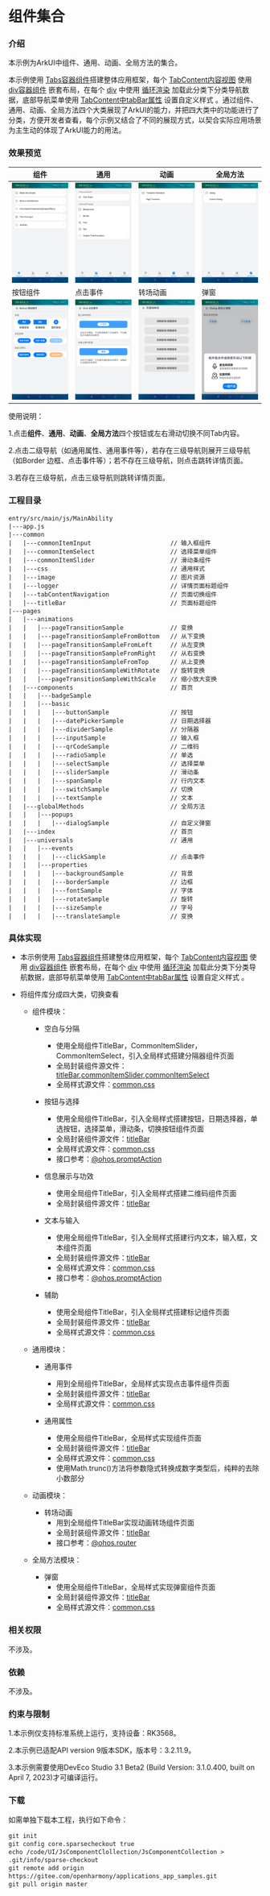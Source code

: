 # 组件集合

### 介绍

本示例为ArkUI中组件、通用、动画、全局方法的集合。

本示例使用 [Tabs容器组件](https://gitee.com/openharmony/docs/blob/master/zh-cn/application-dev/reference/arkui-js/js-components-container-tabs.md)搭建整体应用框架，每个 [TabContent内容视图](https://gitee.com/openharmony/docs/blob/master/zh-cn/application-dev/reference/arkui-js/js-components-container-tab-content.md) 使用 [div容器组件](https://gitee.com/openharmony/docs/blob/master/zh-cn/application-dev/reference/arkui-js/js-components-container-div.md) 嵌套布局，在每个 [div](https://gitee.com/openharmony/docs/blob/master/zh-cn/application-dev/reference/arkui-js/js-components-container-div.md) 中使用 [循环渲染](https://gitee.com/openharmony/docs/blob/master/zh-cn/application-dev/reference/arkui-js/js-components-common-attributes.md) 加载此分类下分类导航数据，底部导航菜单使用 [TabContent中tabBar属性](https://gitee.com/openharmony/docs/blob/master/zh-cn/application-dev/reference/arkui-js/js-components-container-tab-content.md) 设置自定义样式 。通过组件、通用、动画、全局方法四个大类展现了ArkUI的能力，并把四大类中的功能进行了分类，方便开发者查看，每个示例又结合了不同的展现方式，以契合实际应用场景为主生动的体现了ArkUI能力的用法。

### 效果预览
   
| 组件                                               | 通用                                              | 动画                                                      | 全局方法                                               |
|--------------------------------------------------|-------------------------------------------------|---------------------------------------------------------|----------------------------------------------------|
| ![component](screenshots/devices/components.png) | ![component](screenshots/devices/universal.png) | ![component](screenshots/devices/animation.png)         | ![component](screenshots/devices/globalMethod.png) |
| 按钮组件                                             | 点击事件                                            | 转场动画                                                    | 弹窗                                                 |
| ![component](screenshots/devices/button.png)     | ![component](screenshots/devices/click.png)     | ![component](screenshots/devices/pageTransitionOne.png) | ![component](screenshots/devices/dialog.png)       |

使用说明：

1.点击**组件**、**通用**、**动画**、**全局方法**四个按钮或左右滑动切换不同Tab内容。

2.点击二级导航（如通用属性、通用事件等），若存在三级导航则展开三级导航（如Border 边框、点击事件等）；若不存在三级导航，则点击跳转详情页面。

3.若存在三级导航，点击三级导航则跳转详情页面。

### 工程目录

```
entry/src/main/js/MainAbility
|---app.js
|---common
|   |---commonItemInput                      // 输入框组件
|   |---commonItemSelect                     // 选择菜单组件
|   |---commonItemSlider                     // 滑动条组件
|   |---css                                  // 通用样式
|   |---image                                // 图片资源
|   |---logger                               // 详情页面标题组件
|   |---tabContentNavigation                 // 页面切换组件
|   |---titleBar                             // 页面标题组件
|---pages
|   |---animations                     
|   |   |---pageTransitionSample             // 变换
|   |   |---pageTransitionSampleFromBottom   // 从下变换
|   |   |---pageTransitionSampleFromLeft     // 从左变换
|   |   |---pageTransitionSampleFromRight    // 从右变换
|   |   |---pageTransitionSampleFromTop      // 从上变换
|   |   |---pageTransitionSampleWithRotate   // 旋转变换
|   |   |---pageTransitionSampleWithScale    // 缩小放大变换
|   |---components                           // 首页
|   |   |---badgeSample
|   |   |---basic
|   |   |   |---buttonSample                 // 按钮
|   |   |   |---datePickerSample             // 日期选择器
|   |   |   |---dividerSample                // 分隔器
|   |   |   |---inputSample                  // 输入框
|   |   |   |---qrCodeSample                 // 二维码
|   |   |   |---radioSample                  // 单选
|   |   |   |---selectSample                 // 选择菜单
|   |   |   |---sliderSample                 // 滑动条
|   |   |   |---spanSample                   // 行内文本
|   |   |   |---switchSample                 // 切换
|   |   |   |---textSample                   // 文本
|   |---globalMethods                        // 全局方法
|   |   |---popups
|   |   |   |---dialogSample                 // 自定义弹窗
|   |---index                                // 首页
|   |---universals                           // 通用
|   |   |---events
|   |   |   |---clickSample                  // 点击事件
|   |   |---properties
|   |   |   |---backgroundSample             // 背景
|   |   |   |---borderSample                 // 边框
|   |   |   |---fontSample                   // 字体
|   |   |   |---rotateSample                 // 旋转
|   |   |   |---sizeSample                   // 字号
|   |   |   |---translateSample              // 变换

```

### 具体实现

* 本示例使用 [Tabs容器组件](https://gitee.com/openharmony/docs/blob/master/zh-cn/application-dev/reference/arkui-js/js-components-container-tabs.md)搭建整体应用框架，每个 [TabContent内容视图](https://gitee.com/openharmony/docs/blob/master/zh-cn/application-dev/reference/arkui-js/js-components-container-tab-content.md) 使用 [div容器组件](https://gitee.com/openharmony/docs/blob/master/zh-cn/application-dev/reference/arkui-js/js-components-container-div.md) 嵌套布局，在每个 [div](https://gitee.com/openharmony/docs/blob/master/zh-cn/application-dev/reference/arkui-js/js-components-container-div.md) 中使用 [循环渲染](https://gitee.com/openharmony/docs/blob/master/zh-cn/application-dev/reference/arkui-js/js-components-common-attributes.md) 加载此分类下分类导航数据，底部导航菜单使用 [TabContent中tabBar属性](https://gitee.com/openharmony/docs/blob/master/zh-cn/application-dev/reference/arkui-js/js-components-container-tab-content.md) 设置自定义样式 。

* 将组件库分成四大类，切换查看

    * 组件模块：
        * 空白与分隔
            * 使用全局组件TitleBar，CommonItemSlider，CommonItemSelect，引入全局样式搭建分隔器组件页面
            * 全局封装组件源文件：[titleBar](entry/src/main/js/MainAbility/common/titleBar),[commonItemSlider](entry/src/main/js/MainAbility/common/commonItemSlider),[commonItemSelect](entry/src/main/js/MainAbility/common/commonItemSelect)
            * 全局样式源文件：[common.css](entry/src/main/js/MainAbility/common/css)

        * 按钮与选择
            * 使用全局组件TitleBar，引入全局样式搭建按钮，日期选择器，单选按钮，选择菜单，滑动条，切换按钮组件页面
            * 全局封装组件源文件：[titleBar](entry/src/main/js/MainAbility/common/titleBar)
            * 全局样式源文件：[common.css](entry/src/main/js/MainAbility/common/css)
            * 接口参考：[@ohos.promptAction](https://gitee.com/openharmony/docs/blob/master/zh-cn/application-dev/reference/apis/js-apis-promptAction.md)

        * 信息展示与功效
            * 使用全局组件TitleBar，引入全局样式搭建二维码组件页面
            * 全局封装组件源文件：[titleBar](entry/src/main/js/MainAbility/common/titleBar)
        
        * 文本与输入
            * 使用全局组件TitleBar，引入全局样式搭建行内文本，输入框，文本组件页面
            * 全局封装组件源文件：[titleBar](entry/src/main/js/MainAbility/common/titleBar)
            * 全局样式源文件：[common.css](entry/src/main/js/MainAbility/common/css)
            * 接口参考：[@ohos.promptAction](https://gitee.com/openharmony/docs/blob/master/zh-cn/application-dev/reference/apis/js-apis-promptAction.md)

        * 辅助
            * 使用全局组件TitleBar，引入全局样式搭建标记组件页面
            * 全局封装组件源文件：[titleBar](entry/src/main/js/MainAbility/common/titleBar)
            * 全局样式源文件：[common.css](entry/src/main/js/MainAbility/common/css)
    
    * 通用模块：
        * 通用事件
            * 用到全局组件TitleBar，全局样式实现点击事件组件页面
            * 全局封装组件源文件：[titleBar](entry/src/main/js/MainAbility/common/titleBar)
            * 全局样式源文件：[common.css](entry/src/main/js/MainAbility/common/css)

        * 通用属性
            * 使用全局组件TitleBar，全局样式实现组件页面
            * 全局封装组件源文件：[titleBar](entry/src/main/js/MainAbility/common/titleBar)
            * 全局样式源文件：[common.css](entry/src/main/js/MainAbility/common/css)
            * 使用Math.trunc()方法将参数隐式转换成数字类型后，纯粹的去除小数部分
        
    * 动画模块：
        * 转场动画
            * 用到全局组件TitleBar实现动画转场组件页面
            * 全局封装组件源文件：[titleBar](entry/src/main/js/MainAbility/common/titleBar)
            * 接口参考：[@ohos.router](https://gitee.com/openharmony/docs/blob/master/zh-cn/application-dev/reference/apis/js-apis-router.md)

    * 全局方法模块：
        * 弹窗
            * 使用全局组件TitleBar，全局样式实现弹窗组件页面
            * 全局封装组件源文件：[titleBar](entry/src/main/js/MainAbility/common/titleBar)
            * 全局样式源文件：[common.css](entry/src/main/js/MainAbility/common/css)

### 相关权限

不涉及。

### 依赖

不涉及。

### 约束与限制

1.本示例仅支持标准系统上运行，支持设备：RK3568。

2.本示例已适配API version 9版本SDK，版本号：3.2.11.9。

3.本示例需要使用DevEco Studio 3.1 Beta2 (Build Version: 3.1.0.400, built on April 7, 2023)才可编译运行。

### 下载

如需单独下载本工程，执行如下命令：
```
git init
git config core.sparsecheckout true
echo /code/UI/JsComponentClollection/JsComponentCollection > .git/info/sparse-checkout
git remote add origin https://gitee.com/openharmony/applications_app_samples.git
git pull origin master
```